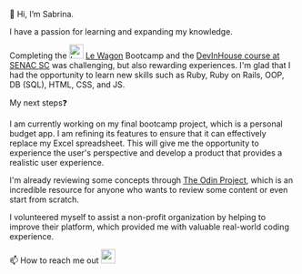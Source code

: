 <body>
    <section class='about_me'>
        <p>🤗 Hi, I’m Sabrina.</p>
        <p> I have a passion for learning and expanding my knowledge.</p>
        <p> Completing the <img src="https://emoji.slack-edge.com/T02NE0241/wagon-logo/8174979b99be030e.png" height='25rem' alt="Le Wagon Logo"> <a href='https://lewagon.com' target='_blank'> Le Wagon</a> Bootcamp and the <a href='https://devinhouse.tech/' target='blank'>DevInHouse course at SENAC SC</a> was challenging, but also rewarding experiences. I'm glad that I had the opportunity to learn new skills such as Ruby, Ruby on Rails, OOP, DB (SQL), HTML, CSS, and JS. </p>
        <p>My next steps❓</p>
        <p>I am currently working on my final bootcamp project, which is a personal budget app. I am refining its features to ensure that it can effectively replace my Excel spreadsheet. This will give me the opportunity to experience the user's perspective and develop a product that provides a realistic user experience.</p>
        <p>I'm already reviewing some concepts through <a href='https://www.theodinproject.com/' target='_blank'>The Odin Project</a>, which is an incredible resource for anyone who wants to review some content or even start from scratch.</p>
        <p>I volunteered myself to assist a non-profit organization by helping to improve their platform, which provided me with valuable real-world coding experience.</p>
        <p>📫 How to reach me out   <a href='https://www.linkedin.com/in/sabrinamaral/'><img src="https://cdn.jsdelivr.net/gh/devicons/devicon/icons/linkedin/linkedin-original.svg" height='25rem'/></a></p>
    </section>  
</body>
<!---
 sabrinamaral/sabrinamaral is a ✨ special ✨ repository because its `README.md` (this file) appears on your GitHub profile.
You can click the Preview link to take a look at your changes.
--->
